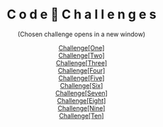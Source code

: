 <h1 align="center">C o d e 👾  C h a l l e n g e s</h1>

</p>
<div align="center">
<p>(Chosen challenge opens in a new window)</p>
<a href="https://github.com/AL0YSI0US/data-structures-and-algorithms/blob/main/code-challenges/challenges-01.test.js">Challenge[One]</a>
<br>
<a href="https://github.com/AL0YSI0US/data-structures-and-algorithms/blob/main/code-challenges/challenges-02.test.js">Challenge[Two]</a>
<br>
<a href="">Challenge[Three]</a>
<br>
<a href="">Challenge[Four]</a>
<br>
<a href="">Challenge[Five]</a>
<br>
<a href="">Challenge[Six]</a>
<br>
<a href="">Challenge[Seven]</a>
<br>
<a href="">Challenge[Eight]</a>
<br>
<a href="">Challenge[Nine]</a>
<br>
<a href="">Challenge[Ten]</a>
<br>
</div>
